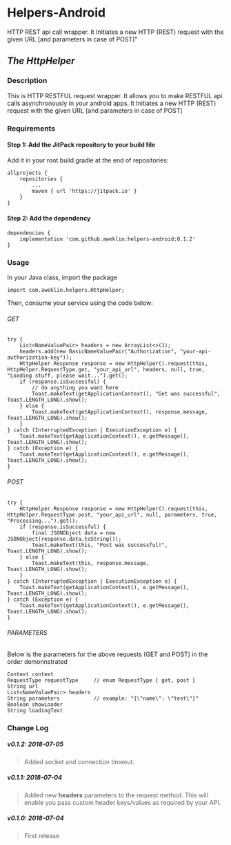 # Helpers-Android
HTTP REST api call wrapper. It Initiates a new HTTP (REST) request with the given URL [and parameters in case of POST]"

## _The HttpHelper_

### Description
This is HTTP RESTFUL request wrapper. It allows you to make RESTFUL api calls asynchronously in your android apps. It Initiates a new HTTP (REST) request with the given URL [and parameters in case of POST]

### Requirements
#### Step 1:  Add the JitPack repository to your build file
Add it in your root build.gradle at the end of repositories:

```
allprojects {
    repositories {
        ...
        maven { url 'https://jitpack.io' }
    }
}
```

#### Step 2: Add the dependency
``` 
dependencies {
    implementation 'com.github.aweklin:helpers-android:0.1.2'
}
```

### Usage

In your Java class, import the package
```
import com.aweklin.helpers.HttpHelper;
```

Then, consume your service using the code below:
###### GET
```
try {
    List<NameValuePair> headers = new ArrayList<>(1);
    headers.add(new BasicNameValuePair("Authorization", "your-api-authorization-key"));
    HttpHelper.Response response = new HttpHelper().request(this, HttpHelper.RequestType.get, "your_api_url", headers, null, true, "Loading stuff, please wait...").get();
    if (response.isSuccessful) {
        // do anything you want here        
        Toast.makeText(getApplicationContext(), "Get was successful", Toast.LENGTH_LONG).show();
    } else {
        Toast.makeText(getApplicationContext(), response.message, Toast.LENGTH_LONG).show();
    }
} catch (InterruptedException | ExecutionException e) {
    Toast.makeText(getApplicationContext(), e.getMessage(), Toast.LENGTH_LONG).show();
} catch (Exception e) {
    Toast.makeText(getApplicationContext(), e.getMessage(), Toast.LENGTH_LONG).show();
}
```
###### POST
```
try {
    HttpHelper.Response response = new HttpHelper().request(this, HttpHelper.RequestType.post, "your_api_url", null, parameters, true, "Processing...").get();
    if (response.isSuccessful) {
        final JSONObject data = new JSONObject(response.data.toString());
        Toast.makeText(this, "Post was successful!", Toast.LENGTH_LONG).show();
    } else {
        Toast.makeText(this, response.message, Toast.LENGTH_LONG).show();
    }
} catch (InterruptedException | ExecutionException e) {
    Toast.makeText(getApplicationContext(), e.getMessage(), Toast.LENGTH_LONG).show();
} catch (Exception e) {
    Toast.makeText(getApplicationContext(), e.getMessage(), Toast.LENGTH_LONG).show();
}
```
###### PARAMETERS
Below is the parameters for the above requests (GET and POST) in the order demonnstrated
```
Context context
RequestType requestType     // enum RequestType { get, post }
String url
List<NameValuePair> headers
String parameters           // example: "{\"name\": \"test\"}"
Boolean showLoader
String loadingText
```

### Change Log
##### v0.1.2:   2018-07-05
> Added socket and connection timeout.

##### v0.1.1:   2018-07-04
> Added new **headers** parameters to the request method. This will enable you pass custom header keys/values as required by your API.

##### v0.1.0:   2018-07-04
> First release
